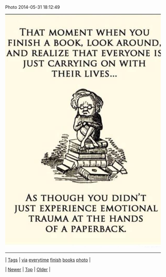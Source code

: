 <!--
title: Photo 2014-05-31 18
date: 2020-06-28T15:27:00.309Z
tags: via, everytime, finish, books, photo
-->


Photo 2014-05-31 18:12:49

![](87411794795-0.jpg)

<!--BOTTOM-POST-NAVIGATION-->
---

| [Tags](tags.md) | [via](tag-via.md) [everytime](tag-everytime.md) [finish](tag-finish.md) [books](tag-books.md) [photo](tag-photo.md) |

| [Newer](87410498354.md) | [Top](index.md) | [Older](87417568899.md) |